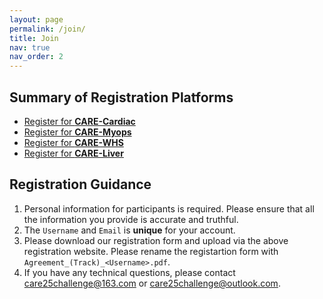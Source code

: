 ```yaml
---
layout: page
permalink: /join/
title: Join
nav: true
nav_order: 2
---
```


## Summary of Registration Platforms
- [Register for **CARE-Cardiac**](http://zmic.org.cn/care_2025/eval/register?track=cardiac)
- [Register for **CARE-Myops**](http://zmic.org.cn/care_2025/eval/register?track=myops)
- [Register for **CARE-WHS**](http://zmic.org.cn/care_2025/eval/register?track=whs)
- [Register for **CARE-Liver**](http://zmic.org.cn/care_2025/eval/register?track=liver)

## Registration Guidance
1. Personal information for participants is required. Please ensure that all the information you provide is accurate and truthful.
2. The `Username` and `Email` is **unique** for your account.
3. Please download our registration form and upload via the above registration website. Please rename the registartion form with `Agreement_(Track)_<Username>.pdf`.
4. If you have any technical questions, please contact [care25challenge@163.com](mailto:care25challenge@163.com) or [care25challenge@outlook.com](mailto:care25challenge@outlook.com).

